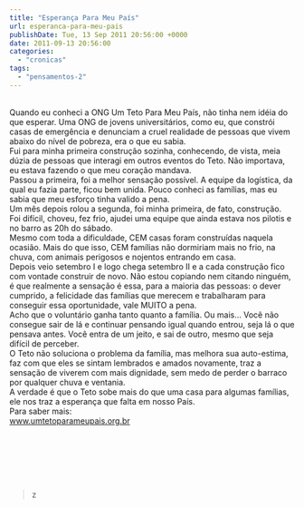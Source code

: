 ```yaml
---
title: "Esperança Para Meu País"
url: esperanca-para-meu-pais
publishDate: Tue, 13 Sep 2011 20:56:00 +0000
date: 2011-09-13 20:56:00
categories: 
  - "cronicas"
tags: 
  - "pensamentos-2"
---
```

<div><br></div><div>Quando eu conheci a ONG Um Teto Para Meu País, não tinha nem idéia do que esperar. Uma ONG de jovens universitários, como eu, que constrói casas de emergência e denunciam a cruel realidade de pessoas que vivem abaixo do nível de pobreza, era o que eu sabia.</div><div>Fui para minha primeira construção sozinha, conhecendo, de vista, meia dúzia de pessoas que interagi em outros eventos do Teto. Não importava, eu estava fazendo o que meu coração mandava. </div><div>Passou a primeira, foi a melhor sensação possível. A equipe da logística, da qual eu fazia parte, ficou bem unida. Pouco conheci as famílias, mas eu sabia que meu esforço tinha valido a pena. </div><div>Um mês depois rolou a segunda, foi minha primeira, de fato, construção. Foi difícil, choveu, fez frio, ajudei uma equipe que ainda estava nos pilotis e no barro as 20h do sábado. </div><div>Mesmo com toda a dificuldade, CEM casas foram construídas naquela ocasião. Mais do que isso, CEM famílias não dormiriam mais no frio, na chuva, com animais perigosos e nojentos entrando em casa. </div><div>Depois veio setembro I e logo chega setembro II e a cada construção fico com vontade construir de novo. Não estou copiando nem citando ninguém, é que realmente a sensação é essa, para a maioria das pessoas: o dever cumprido, a felicidade das famílias que merecem e trabalharam para conseguir essa oportunidade, vale MUITO a pena.</div><div>Acho que o voluntário ganha tanto quanto a família. Ou mais... Você não consegue sair de lá e continuar pensando igual quando entrou, seja lá o que pensava antes. Você entra de um jeito, e sai de outro, mesmo que seja difícil de perceber. </div><div>O Teto não soluciona o problema da família, mas melhora sua auto-estima, faz com que eles se sintam lembrados e amados novamente, traz a sensação de viverem com mais dignidade, sem medo de perder o barraco por qualquer chuva e ventania. </div><div>A verdade é que o Teto sobe mais do que uma casa para algumas famílias, ele nos traz a esperança que falta em nosso País.</div><div>Para saber mais:</div><div><a href="http://www.umtetoparameupais.org.br/">www.umtetoparameupais.org.br</a></div><div><br></div><div><br></div><blockquote></blockquote><br><br><br><blockquote>z</blockquote>
